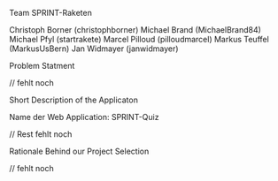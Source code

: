 Team SPRINT-Raketen

Christoph Borner (christophborner)
Michael	Brand (MichaelBrand84)
Michael	Pfyl (startrakete)
Marcel Pilloud (pilloudmarcel)
Markus Teuffel (MarkusUsBern)
Jan	Widmayer (janwidmayer)


Problem Statment

// fehlt noch


Short Description of the Applicaton

Name der Web Application: SPRINT-Quiz

// Rest fehlt noch


Rationale Behind our Project Selection

// fehlt noch


